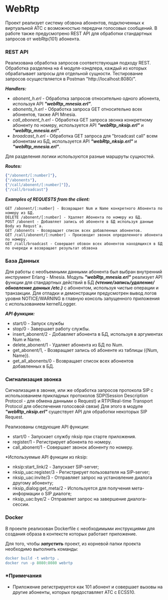 # WebRtp

Проект реализует систему обзвона абонентов, подключенных к виртуальной АТС с возможностью передачи голосовых сообщений.
В работе также предусмотрено REST API для обработки стандартных запросов от webRtp(101) абонента.

###  REST API
Реализована обработка запросов соответствующая подходу REST.
Обработка разделена на 4 модуля-хэндлера, каждый из которых обрабатывает запросы для отдельной сущности.
Тестирование запросов осуществляется в Postman "http://localhost:8080/<ROUTE>".

*__Handlers:__*
* *abonent_h.erl* - Обработка запросов относительно одного абонента, используя API *__"webRtp_mnesia.erl"__*.
* *abonents_h.erl* - Обработка запроса GET относительно всех абонентов, также API Mnesia.
* *call_abonent_h.erl* - Обработка GET запроса звонка конкретному абоненту по номеру, используется API *__"webRtp_nksip.erl"__* и *__"webRtp_mnesia.erl"__*.
* *broadcast_h.erl* - Обработка GET запроса для "broadcast call" всем абонентам из БД, используется API *__"webRtp_nksip.erl"__* и *__"webRtp_mnesia.erl"__*.

Для разделения логики используются разные маршруты сущностей.

*__Routes:__*
```erlang
{"/abonent/[:number]"},
{"/abonents"}, 
{"/call/abonent/[:number]"]}, 
{"/call/broadcast"}
```
*__Examples of REQUESTS from the client:__*
```
GET /abonent/[:number] - Возвращает Num и Name конкретного Абонента по номеру из БД.
DELETE /abonent/[:number] - Удаляет Абонента по номеру из БД.
POST /abonent - Добавляет запись об абоненте в БД используя данные Body из Requst`a.
GET /abonents - Возвращает список всех добавленных абонентов.
GET /call/abonent/[:number] - Производит звонок определенного абонента по номеру.
GET /call/broadcast - Совершает обзвон всех абонентов находящихся в БД по очереди и возвращает результат обзвона
```
### База Данных
Для работы с необъемными данными абонента был выбран внутренний инструмент Erlang - Mnesia.
Модуль *__"webRtp_mnesia.erl"__* реализует API функции для стандартных действий в БД ***(чтение/запись/удаление/обновление данных /etc.)*** с абонентом, используя чистые операции и транзакции. 
Для отладки и демонстрации предусмотрен вывод логов уровня NOTICE/WARNING в главную консоль запущенного приложения с использованием kernel\Logger.

*__API функции:__*
* start/0 - Запуск службы
* stop/0 - Завершает работу службы.
* insert_abonent/2 - Добавляет абонента в БД, используя в аргументах Num и Name.
* delete_abonent/1 - Удаляет абонента из БД по Num.
* get_abonent/1, - Возвращает запись об абоненте из таблицы ({Num, Name}).
* get_all_abonents/0 - Возвращает список всех абонентов добавленных в БД.

### Сигнализация звонка 
Сигнализация в звонке, или же обработка запросов протокола SIP с использованием прикладных 
протоколов SDP(Session Description Protocol - для обмена данными о Request) 
и RTP(Real-time Transport Protocol для обеспечения голосовой связи)
Для этого в модуле *__"webRtp_nksip.erl"__* существует API для обработки некоторых SIP Request.

Реализованы следующие API функции:
* start/0 - Запускает службу nksip при старте приложения.
* register/1 - Регистрирует абонента по номеру.
* call_abonent/1 - Совершает звонок абоненту по номеру.

*Используемые API функции из nksip: 
* nksip:start_link/2 - Запускает SIP-server;
* nksip_uac:register/3 - Регистрирует пользователя на SIP-server;
* nksip_uac:invite/3 - Отправляет запрос на установление диалога другому абоненту;
* nksip_dialog:get_meta/2 - Используется для получения мета-информации о SIP диалоге;
* nksip_uac:bye/2 - Отправляет запрос на завершение диалога-сессии.

### Docker
В проекте реализован Dockerfile с необходимыми инструкциями
для создания образа в контексте которых работает приложение.

Для того, чтобы _**запустить**_ проект, из корневой папки проекта необходимо выполнить команды:
```erlang
docker build -t webrtp .
docker run -p 8080:8080 webrtp 
```
### *Примечания
* Приложение регистрируется как 101 абонент и совершает вызовы на другие абоненты, которых предоставляет АТС c ECSS10. 
